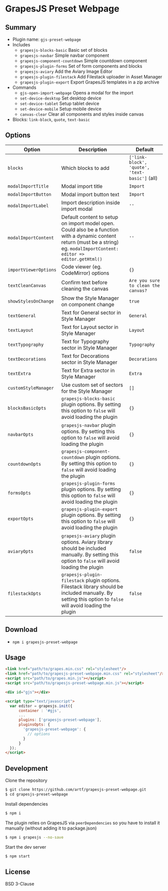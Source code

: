 # GrapesJS Preset Webpage



## Summary

* Plugin name: `gjs-preset-webpage`
* Includes
  * `grapesjs-blocks-basic` Basic set of blocks
  * `grapesjs-navbar` Simple navbar component
  * `grapesjs-component-countdown` Simple countdown component
  * `grapesjs-plugin-forms` Set of form components and blocks
  * `grapesjs-aviary` Add the Aviary Image Editor
  * `grapesjs-plugin-filestack` Add Filestack uploader in Asset Manager
  * `grapesjs-plugin-export` Export GrapesJS templates in a zip archive
* Commands
  * `gjs-open-import-webpage` Opens a modal for the import
  * `set-device-desktop` Set desktop device
  * `set-device-tablet` Setup tablet device
  * `set-device-mobile` Setup mobile device
  * `canvas-clear` Clear all components and styles inside canvas
* Blocks: `link-block`, `quote`, `text-basic`





## Options

|Option|Description|Default|
|-|-|-
|`blocks`|Which blocks to add|`['link-block', 'quote', 'text-basic']` (all)|
|`modalImportTitle`|Modal import title|`Import`|
|`modalImportButton`|Modal import button text|`Import`|
|`modalImportLabel`|Import description inside import modal|`''`|
|`modalImportContent`|Default content to setup on import model open. Could also be a function with a dynamic content return (must be a string) eg. `modalImportContent: editor => editor.getHtml()`|`''`|
|`importViewerOptions`|Code viewer (eg. CodeMirror) options|`{}`|
|`textCleanCanvas`|Confirm text before cleaning the canvas|`Are you sure to clean the canvas?`|
|`showStylesOnChange`|Show the Style Manager on component change|`true`|
|`textGeneral`|Text for General sector in Style Manager|`General`|
|`textLayout`|Text for Layout sector in Style Manager|`Layout`|
|`textTypography`|Text for Typography sector in Style Manager|`Typography`|
|`textDecorations`|Text for Decorations sector in Style Manager|`Decorations`|
|`textExtra`|Text for Extra sector in Style Manager|`Extra`|
|`customStyleManager`|Use custom set of sectors for the Style Manager|`[]`|
|`blocksBasicOpts`|`grapesjs-blocks-basic` plugin options. By setting this option to `false` will avoid loading the plugin|`{}`|
|`navbarOpts`|`grapesjs-navbar` plugin options. By setting this option to `false` will avoid loading the plugin|`{}`|
|`countdownOpts`|`grapesjs-component-countdown` plugin options. By setting this option to `false` will avoid loading the plugin|`{}`|
|`formsOpts`|`grapesjs-plugin-forms` plugin options. By setting this option to `false` will avoid loading the plugin|`{}`|
|`exportOpts`|`grapesjs-plugin-export` plugin options. By setting this option to `false` will avoid loading the plugin|`{}`|
|`aviaryOpts`|`grapesjs-aviary` plugin options. Aviary library should be included manually. By setting this option to `false` will avoid loading the plugin|`false`|
|`filestackOpts`|`grapesjs-plugin-filestack` plugin options. Filestack library should be included manually. By setting this option to `false` will avoid loading the plugin|`false`|




## Download

* `npm i grapesjs-preset-webpage`





## Usage

```html
<link href="path/to/grapes.min.css" rel="stylesheet"/>
<link href="path/to/grapesjs-preset-webpage.min.css" rel="stylesheet"/>
<script src="path/to/grapes.min.js"></script>
<script src="path/to/grapesjs-preset-webpage.min.js"></script>

<div id="gjs"></div>

<script type="text/javascript">
  var editor = grapesjs.init({
      container : '#gjs',
      ...
      plugins: ['grapesjs-preset-webpage'],
      pluginsOpts: {
        'grapesjs-preset-webpage': {
          // options
        }
      }
  });
</script>
```





## Development

Clone the repository

```sh
$ git clone https://github.com/artf/grapesjs-preset-webpage.git
$ cd grapesjs-preset-webpage
```

Install dependencies

```sh
$ npm i
```

The plugin relies on GrapesJS via `peerDependencies` so you have to install it manually (without adding it to package.json)

```sh
$ npm i grapesjs --no-save
```

Start the dev server

```sh
$ npm start
```





## License

BSD 3-Clause
